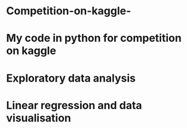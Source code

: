 # Competition-on-kaggle-
# My code in python for competition on kaggle
# Exploratory data analysis
# Linear regression and data visualisation 
